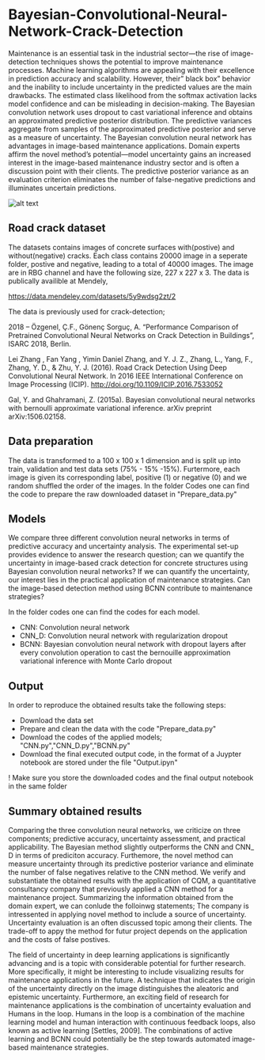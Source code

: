 # Bayesian-Convolutional-Neural-Network-Crack-Detection
Maintenance is an essential task in the industrial sector—the rise of image-detection techniques shows the potential to improve maintenance processes. Machine learning algorithms are appealing with their excellence in prediction accuracy and scalability. However, their” black box” behavior and the inability to include uncertainty in the predicted values are the main drawbacks. The estimated class likelihood from the softmax activation lacks model confidence and can be misleading in decision-making. The Bayesian convolution network uses dropout to cast variational inference and obtains an approximated predictive posterior distribution. The predictive variances aggregate from samples of the approximated predictive posterior and serve as a measure of uncertainty. The Bayesian convolution neural network has advantages in image-based maintenance applications. Domain experts affirm the novel method’s potential—model uncertainty gains an increased interest in the image-based maintenance industry sector and is often a discussion point with their clients. The predictive posterior variance as an evaluation criterion eliminates the number of false-negative predictions and illuminates uncertain predictions.

![alt text](https://github.com/Tasiabueno/Bayesian-Convolution-Neural-Network-Road-Crack-Detection/blob/master/Data/B-cnn.png)

## Road crack dataset
The datasets contains images of concrete surfaces with(postive) and without(negative) cracks. Each class contains 20000 image in a seperate folder, postive and negative, leading to a total of
40000 images. The image are in RBG channel and have the following size, 227 x 227 x 3.  The data is publically availible at Mendely, 

https://data.mendeley.com/datasets/5y9wdsg2zt/2

The data is previously used for crack-detection;

2018 – Özgenel, Ç.F., Gönenç Sorguç, A. “Performance Comparison of Pretrained Convolutional Neural Networks on Crack Detection in Buildings”, ISARC 2018, Berlin. 


Lei Zhang , Fan Yang , Yimin Daniel Zhang, and Y. J. Z., Zhang, L., Yang, F., Zhang, Y. D., & Zhu, Y. J. (2016). Road Crack Detection Using Deep Convolutional Neural Network. In 2016 IEEE International Conference on Image Processing (ICIP). http://doi.org/10.1109/ICIP.2016.7533052

Gal, Y. and Ghahramani, Z. (2015a). Bayesian convolutional neural networks with bernoulli approximate variational inference. arXiv preprint arXiv:1506.02158.

## Data preparation 
The data is transformed to a 100 x 100 x 1 dimension and is split up into train, validation and test data sets (75% - 15% -15%). Furtermore, each image is given its  corresponding label, positive (1) or negative (0) and we random shuffled the order of the images. In the folder Codes one can find the code to prepare the raw downloaded dataset in "Prepare_data.py"

## Models 
We compare three different convolution neural networks in terms of predictive accuracy and uncertainty analysis. The experimental set-up provides evidence to answer the research question; can we quantify the uncertainty in image-based crack detection for concrete structures using Bayesian convolution neural networks? If we can quantify the uncertainty, our interest lies in the practical application of maintenance strategies. Can the image-based detection method using BCNN contribute to maintenance strategies? 

In the folder codes one can find the codes for each model.
- CNN: Convolution neural network
- CNN_D: Convolution neural network with regularization dropout
- BCNN: Bayesian convolution neural network with dropout layers after every convolution operation to cast the bernouille approximation variational inference with Monte Carlo dropout

## Output
In order to reproduce the obtained results take the following steps:
- Download the data set
- Prepare and clean the data with the code "Prepare_data.py"
- Download the codes of the applied models; "CNN.py","CNN_D.py","BCNN.py"
- Download the final executed output code, in the format of a Juypter notebook are stored under the file "Output.ipyn"

! Make sure you store the downloaded codes and the final output notebook in the same folder

## Summary obtained results
Comparing the three convolution neural networks, we criticize on three components; predictive accuracy, uncertainty assessment, and practical applicability. The Bayesian method slightly outperforms the CNN and CNN_ D in terms of prediciton accuracy. Furthemore, the novel method can measure uncertainty through its predictive posterior variance and eliminate the number of false negatives relative to the CNN method. We verify and substantiate the obtained results with the application of CQM, a quantitative consultancy company that previously applied a CNN method for a maintenance project. Summarizing the information obtained from the domain expert, we can conlude the folloinwg statements; The company is intressented in applying novel method to include a source of uncertainty. Uncertainty evaluation is an often discussed topic among their clients. The trade-off to appy the method for futur project depends on the application and the costs of false postives. 

The field of uncertainty in deep learning applications is significantly advancing and is a topic with considerable potential for further research. More specifically, it might be interesting to include visualizing results for maintenance applications in the future. A technique that indicates the origin of the uncertainty directly on the image distinguishes the aleatoric and epistemic uncertainty. Furthermore, an exciting field of research for maintenance applications is the combination of uncertainty evaluation and Humans in the loop. Humans in the loop is a combination of the machine learning model and human interaction with continuous feedback loops, also known as active learning [Settles, 2009]. The combinations of active learning and BCNN could potentially be the step towards automated image- based maintenance strategies.


